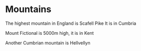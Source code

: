 Mountains
=========

The highest mountain in England is Scafell Pike
It is in Cumbria

Mount Fictional is 5000m high, it is in Kent

Another Cumbrian mountain is Hellvellyn
